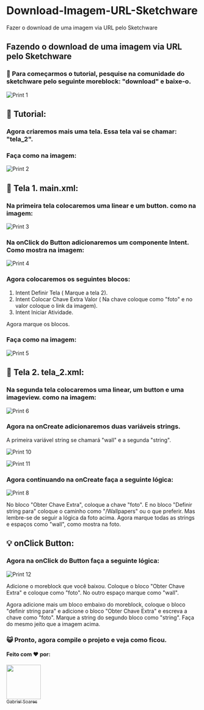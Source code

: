 # Download-Imagem-URL-Sketchware
Fazer o download de uma imagem via URL pelo Sketchware

## Fazendo o download de uma imagem via URL pelo Sketchware

### :cherries: Para começarmos o tutorial, pesquise na comunidade do sketchware pelo seguinte moreblock: "download" e baixe-o.

![Print 1](https://github.com/Gabriel-True/Download-Imagem-URL-Sketchware/blob/main/Screenshot_20201027-145804.png)

## :page_facing_up: Tutorial: 

### Agora criaremos mais uma tela. Essa tela vai se chamar: "tela_2".

### Faça como na imagem:

![Print 2](https://github.com/Gabriel-True/Download-Imagem-URL-Sketchware/blob/main/Screenshot_20201027-130253.png)

## :iphone: Tela 1. main.xml:

### Na primeira tela colocaremos uma linear e um button. como na imagem:

![Print 3](https://github.com/Gabriel-True/Download-Imagem-URL-Sketchware/blob/main/Screenshot_20201027-131125.png)

### Na onClick do Button adicionaremos um componente Intent. Como mostra na imagem:

![Print 4](https://github.com/Gabriel-True/Download-Imagem-URL-Sketchware/blob/main/Screenshot_20201027-130116.png)

### Agora colocaremos os seguintes blocos:

1. Intent Definir Tela ( Marque a tela 2).
2. Intent Colocar Chave Extra Valor ( Na chave coloque como "foto" e no valor coloque o link da imagem).
3. Intent Iniciar Atividade.

Agora marque os blocos.

### Faça como na imagem:

![Print 5](https://github.com/Gabriel-True/Download-Imagem-URL-Sketchware/blob/main/Screenshot_20201027-145935.png)

## :iphone: Tela 2. tela_2.xml:

### Na segunda tela colocaremos uma linear, um button e uma imageview. como na imagem:

![Print 6](https://github.com/Gabriel-True/Download-Imagem-URL-Sketchware/blob/main/Screenshot_20201027-131137.png)

### Agora na onCreate adicionaremos duas variáveis strings.

A primeira variável string se chamará "wall"
 e a segunda "string".
 
 ![Print 10](https://github.com/Gabriel-True/Download-Imagem-URL-Sketchware/blob/main/Screenshot_20201027-130648.png)
 
 ![Print 11](https://github.com/Gabriel-True/Download-Imagem-URL-Sketchware/blob/main/Screenshot_20201027-130703.png)
 
### Agora continuando na onCreate faça a seguinte lógica:
 
 ![Print 8](https://github.com/Gabriel-True/Download-Imagem-URL-Sketchware/blob/main/Screenshot_20201027-131359.png)
 
 No bloco "Obter Chave Extra", coloque a chave "foto". E no bloco "Definir string para" coloque o caminho como "/Wallpapers" ou o que preferir. Mas lembre-se de seguir a lógica da foto acima. Agora marque todas as strings e espaços como "wall", como mostra na foto.
 
 ## :bulb: onClick Button:
 
 ### Agora na onClick do Button faça a seguinte lógica:
 
 ![Print 12](https://github.com/Gabriel-True/Download-Imagem-URL-Sketchware/blob/main/Screenshot_20201027-131453.png)
 
 Adicione o moreblock que você baixou. Coloque o bloco "Obter Chave Extra" e coloque como "foto". No outro espaço marque como "wall". 
 
 Agora adicione mais um bloco embaixo do moreblock, coloque o bloco "definir string para" e adicione o bloco "Obter Chave Extra" e escreva a chave como "foto". Marque a string do segundo bloco como "string". Faça do mesmo jeito que a imagem acima.
 
 ### :smiley_cat: Pronto, agora compile o projeto e veja como ficou. 
 
 #### Feito com :heart: por:
 
 [<img src="https://github.com/Gabriel-True/Download-Imagem-URL-Sketchware/blob/main/IMG_20201020_170359.png" width=90 > <br> <sub> Gabriel Soares </sub>](https://github.com/Gabriel-True) 




